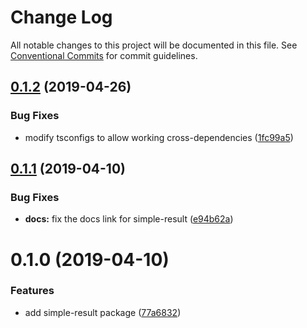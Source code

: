 # Change Log

All notable changes to this project will be documented in this file.
See [Conventional Commits](https://conventionalcommits.org) for commit guidelines.

## [0.1.2](https://github.com/Levertion/mcfunction/compare/simple-result@0.1.1...simple-result@0.1.2) (2019-04-26)


### Bug Fixes

* modify tsconfigs to allow working cross-dependencies ([1fc99a5](https://github.com/Levertion/mcfunction/commit/1fc99a5))





## [0.1.1](https://github.com/Levertion/mcfunction/compare/simple-result@0.1.0...simple-result@0.1.1) (2019-04-10)


### Bug Fixes

* **docs:** fix the docs link for simple-result ([e94b62a](https://github.com/Levertion/mcfunction/commit/e94b62a))





# 0.1.0 (2019-04-10)


### Features

* add simple-result package ([77a6832](https://github.com/Levertion/mcfunction/commit/77a6832))
